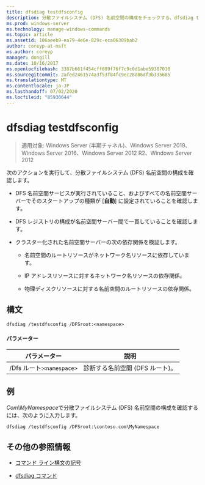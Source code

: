 ```yaml
---
title: dfsdiag testdfsconfig
description: 分散ファイルシステム (DFS) 名前空間の構成をチェックする、dfsdiag testdfsconfig のリファレンス記事。
ms.prod: windows-server
ms.technology: manage-windows-commands
ms.topic: article
ms.assetid: 106aeeb9-ea79-4e6e-829c-eca06309bab2
author: coreyp-at-msft
ms.author: coreyp
manager: dongill
ms.date: 10/16/2017
ms.openlocfilehash: 3387b661f454cff089f76f7c9c0d1abe59387010
ms.sourcegitcommit: 2afed2461574a3f53f84fc9ec28d86df3b335685
ms.translationtype: MT
ms.contentlocale: ja-JP
ms.lasthandoff: 07/02/2020
ms.locfileid: "85930644"
---
```

# <a name="dfsdiag-testdfsconfig"></a>dfsdiag testdfsconfig

> 適用対象: Windows Server (半期チャネル)、Windows Server 2019、Windows Server 2016、Windows Server 2012 R2、Windows Server 2012

次のアクションを実行して、分散ファイルシステム (DFS) 名前空間の構成を確認します。

- DFS 名前空間サービスが実行されていること、およびすべての名前空間サーバーでそのスタートアップの種類が [**自動**] に設定されていることを確認します。

- DFS レジストリの構成が名前空間サーバー間で一貫していることを確認します。

- クラスター化された名前空間サーバーの次の依存関係を検証します。

  - 名前空間のルートリソースがネットワーク名リソースに依存しています。

  - IP アドレスリソースに対するネットワーク名リソースの依存関係。

  - 物理ディスクリソースに対する名前空間のルートリソースの依存関係。

## <a name="syntax"></a>構文

```
dfsdiag /testdfsconfig /DFSroot:<namespace>
```

#### <a name="parameters"></a>パラメーター

| パラメーター | 説明 |
| --------- | ----------- |
| /Dfs ルート:`<namespace>` | 診断する名前空間 (DFS ルート)。 |

## <a name="examples"></a>例

*Com\MyNamespace*で分散ファイルシステム (DFS) 名前空間の構成を確認するには、次のように入力します。

```
dfsdiag /testdfsconfig /DFSroot:\contoso.com\MyNamespace
```

## <a name="additional-references"></a>その他の参照情報

- [コマンド ライン構文の記号](command-line-syntax-key.md)

- [dfsdiag コマンド](dfsdiag.md)
